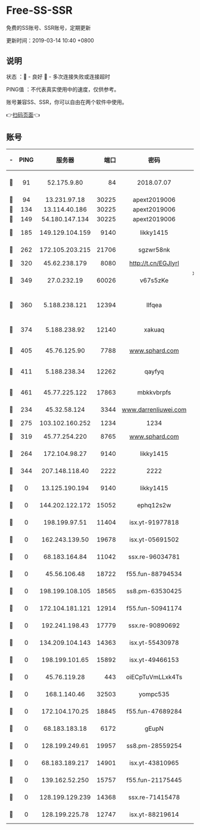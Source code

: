 # Free-SS-SSR

免费的SS账号、SSR账号，定期更新

更新时间：2019-03-14 10:40 +0800

## 说明

状态     ：🙂 - 良好 🙁 - 多次连接失败或连接超时

PING值   ：不代表真实使用中的速度，仅供参考。

账号兼容SS、SSR，你可以自由在两个软件中使用。

👉[扫码页面](https://liesauer.github.io/Free-SS-SSR/)👈

## 账号

|-|PING|服务器|端口|密码|加密方式|区域|
|:----:|:----:|:-----:|-----:|:----:|:----:|:----:|
|🙂|91|52.175.9.80|84|2018.07.07|chacha20-ietf-poly1305|HK|
|🙂|94|13.231.97.18|30225|apext2019006|chacha20|JP|
|🙂|134|13.114.40.186|30225|apext2019006|chacha20|JP|
|🙂|149|54.180.147.134|30225|apext2019006|chacha20|KR|
|🙂|185|149.129.104.159|9140|likky1415|aes-256-cfb|HK|
|🙂|262|172.105.203.215|21706|sgzwr58nk|aes-256-cfb|JP|
|🙂|320|45.62.238.179|8080|http://t.cn/EGJIyrl|rc4-md5|CA|
|🙂|349|27.0.232.19|60026|v67s5zKe|xchacha20-ietf-poly1305|HK|
|🙂|360|5.188.238.121|12394|llfqea|chacha20-ietf-poly1305|BR|
|🙂|374|5.188.238.92|12140|xakuaq|chacha20-ietf-poly1305|BR|
|🙂|405|45.76.125.90|7788|www.sphard.com|aes-256-cfb|AU|
|🙂|411|5.188.238.34|12262|qayfyq|chacha20-ietf-poly1305|BR|
|🙂|461|45.77.225.122|17863|mbkkvbrpfs|aes-256-cfb|GB|
|🙂|234|45.32.58.124|3344|www.darrenliuwei.com|aes-256-cfb|JP|
|🙂|275|103.102.160.252|1234|1234|rc4-md5|JP|
|🙂|319|45.77.254.220|8765|www.sphard.com|aes-256-cfb|SG|
|🙁|264|172.104.98.27|9140|likky1415|aes-256-cfb|JP|
|🙁|344|207.148.118.40|2222|2222|aes-256-cfb|SG|
|🙁|0|13.125.190.194|9140|likky1415|aes-256-cfb|KR|
|🙁|0|144.202.122.172|15052|ephq12s2w|aes-256-cfb|US|
|🙁|0|198.199.97.51|11404|isx.yt-91977818|aes-256-cfb|US|
|🙁|0|162.243.139.50|19678|isx.yt-05691502|aes-256-cfb|US|
|🙁|0|68.183.164.84|11042|ssx.re-96034781|aes-256-cfb|US|
|🙁|0|45.56.106.48|18722|f55.fun-88794534|aes-256-cfb|US|
|🙁|0|198.199.108.105|18565|ss8.pm-63530425|aes-256-cfb|US|
|🙁|0|172.104.181.121|12914|f55.fun-50941174|aes-256-cfb|SG|
|🙁|0|192.241.198.43|17779|ssx.re-90890692|aes-256-cfb|US|
|🙁|0|134.209.104.143|14363|isx.yt-55430978|aes-256-cfb|SG|
|🙁|0|198.199.101.65|15892|isx.yt-49466153|aes-256-cfb|US|
|🙁|0|45.76.119.28|443|oiECpTuVmLLxk4Ts|aes-256-cfb|AU|
|🙁|0|168.1.140.46|32503|yompc535|aes-256-cfb|AU|
|🙁|0|172.104.170.25|18845|f55.fun-47689284|aes-256-cfb|SG|
|🙁|0|68.183.183.18|6172|gEupN|aes-256-cfb|SG|
|🙁|0|128.199.249.61|19957|ss8.pm-28559254|aes-256-cfb|SG|
|🙁|0|68.183.189.217|14901|isx.yt-43810965|aes-256-cfb|SG|
|🙁|0|139.162.52.250|15757|f55.fun-21175445|aes-256-cfb|SG|
|🙁|0|128.199.129.239|14368|ssx.re-71415478|aes-256-cfb|SG|
|🙁|0|128.199.225.78|12747|isx.yt-88219614|aes-256-cfb|SG|
